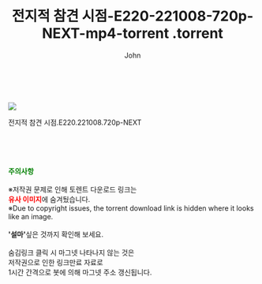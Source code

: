 ﻿---
layout: post
title:  "                   전지적 참견 시점-E220-221008-720p-NEXT-mp4-torrent                .torrent"
author: John
categories: [ TV ]
tags: [  ]
image: https://torrentrj57.com/uploadfile/full/5079fe0ad9c6a46dadb7e54fa312d2be2673bf6c.jpg 
description: "                   전지적 참견 시점-E220-221008-720p-NEXT-mp4-torrent                 torrent 정보 공유"
toc: true
toc_sticky: true
---

<br>
<p><img src="https://torrentrj57.com/uploadfile/full/5079fe0ad9c6a46dadb7e54fa312d2be2673bf6c.jpg"/></p>
 전지적 참견 시점.E220.221008.720p-NEXT  
    
<br><br><br>
<p data-ke-size="size16"><b><span style="color: green;">주의사항</span></b><br /><br />※저작권 문제로 인해 토렌트 다운로드 링크는<br /><b><span style="color: red;">유사 이미지</span></b>에 숨겨뒀습니다.<br />※Due to copyright issues, the torrent download link is hidden where it looks like an image.<br /><br /><b>'설마'</b>싶은 것까지 확인해 보세요.<br /><br />숨김링크 클릭 시 마그넷 나타나지 않는 것은<br />저작권으로 인한 링크만료 자료로<br />1시간 간격으로 봇에 의해 마그넷 주소 갱신됩니다.</p>
